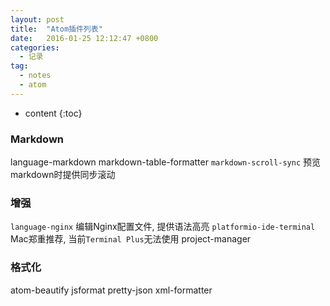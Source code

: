 ```yaml
---
layout: post
title:  "Atom插件列表"
date:   2016-01-25 12:12:47 +0800
categories:
  - 记录
tag:
  - notes
  - atom
---
```


* content
{:toc}

### Markdown
language-markdown
markdown-table-formatter
`markdown-scroll-sync` 预览markdown时提供同步滚动

### 增强
`language-nginx` 编辑Nginx配置文件, 提供语法高亮
`platformio-ide-terminal` Mac郑重推荐, 当前`Terminal Plus`无法使用
project-manager

### 格式化
atom-beautify
jsformat
pretty-json
xml-formatter
